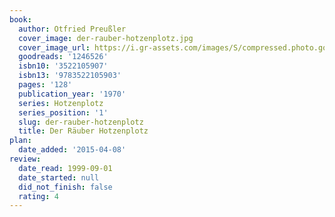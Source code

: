 ```yaml
---
book:
  author: Otfried Preußler
  cover_image: der-rauber-hotzenplotz.jpg
  cover_image_url: https://i.gr-assets.com/images/S/compressed.photo.goodreads.com/books/1421423356l/1246526._SX98_.jpg
  goodreads: '1246526'
  isbn10: '3522105907'
  isbn13: '9783522105903'
  pages: '128'
  publication_year: '1970'
  series: Hotzenplotz
  series_position: '1'
  slug: der-rauber-hotzenplotz
  title: Der Räuber Hotzenplotz
plan:
  date_added: '2015-04-08'
review:
  date_read: 1999-09-01
  date_started: null
  did_not_finish: false
  rating: 4
---
```

